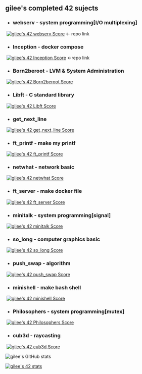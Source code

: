## gilee's completed 42 sujects

- ### webserv - system programming[I/O multiplexing]

​		[![gilee's 42 webserv Score](https://badge42.vercel.app/api/v2/cl1rggkvr005709mmnubku3a5/project/2560833)](https://github.com/weg901127/webserv) <- repo link

- ### Inception - docker compose

​		[![gilee's 42 Inception Score](https://badge42.vercel.app/api/v2/cl1rggkvr005709mmnubku3a5/project/2560831)](https://github.com/weg901127/inception) <-repo link

- ### Born2beroot -  **LVM & System Administration**

​		[![gilee's 42 Born2beroot Score](https://badge42.vercel.app/api/v2/cl1rggkvr005709mmnubku3a5/project/2180555)](https://github.com/JaeSeoKim/badge42)

- ### Libft - **C standard library**

​		[![gilee's 42 Libft Score](https://badge42.vercel.app/api/v2/cl1rggkvr005709mmnubku3a5/project/2069491)](https://github.com/JaeSeoKim/badge42)

- ### get_next_line

​		[![gilee's 42 get_next_line Score](https://badge42.vercel.app/api/v2/cl1rggkvr005709mmnubku3a5/project/2112204)](https://github.com/JaeSeoKim/badge42)

- ### ft_printf - make my printf

​		[![gilee's 42 ft_printf Score](https://badge42.vercel.app/api/v2/cl1rggkvr005709mmnubku3a5/project/2112540)](https://github.com/JaeSeoKim/badge42)

- ### netwhat - network basic

​		[![gilee's 42 netwhat Score](https://badge42.vercel.app/api/v2/cl1rggkvr005709mmnubku3a5/project/2079852)](https://github.com/JaeSeoKim/badge42)

- ### ft_server - make docker file

​		[![gilee's 42 ft_server Score](https://badge42.vercel.app/api/v2/cl1rggkvr005709mmnubku3a5/project/2146959)](https://github.com/JaeSeoKim/badge42)

- ### minitalk - system programming[signal]

​		[![gilee's 42 minitalk Score](https://badge42.vercel.app/api/v2/cl1rggkvr005709mmnubku3a5/project/2184156)](https://github.com/JaeSeoKim/badge42)

- ### so_long - computer graphics basic

​		[![gilee's 42 so_long Score](https://badge42.vercel.app/api/v2/cl1rggkvr005709mmnubku3a5/project/2403917)](https://github.com/JaeSeoKim/badge42)

- ### push_swap - algorithm

​		[![gilee's 42 push_swap Score](https://badge42.vercel.app/api/v2/cl1rggkvr005709mmnubku3a5/project/2211937)](https://github.com/JaeSeoKim/badge42)

- ### minishell - make bash shell

​		[![gilee's 42 minishell Score](https://badge42.vercel.app/api/v2/cl1rggkvr005709mmnubku3a5/project/2450076)](https://github.com/JaeSeoKim/badge42)

- ### Philosophers - system programming[mutex]

​		[![gilee's 42 Philosophers Score](https://badge42.vercel.app/api/v2/cl1rggkvr005709mmnubku3a5/project/2417672)](https://github.com/JaeSeoKim/badge42)

- ### cub3d - raycasting

​		[![gilee's 42 cub3d Score](https://badge42.vercel.app/api/v2/cl1rggkvr005709mmnubku3a5/project/2483847)](https://github.com/JaeSeoKim/badge42)


![gilee's GitHub stats](https://github-readme-stats.vercel.app/api?username=weg901127&show_icons=true&theme=radical)

[![gilee's 42 stats](https://badge42.vercel.app/api/v2/cl1rggkvr005709mmnubku3a5/stats?cursusId=21&coalitionId=88)](https://github.com/JaeSeoKim/badge42)


<!--
**weg901127/weg901127** is a ✨ _special_ ✨ repository because its `README.md` (this file) appears on your GitHub profile.

Here are some ideas to get you started:

- 🔭 I’m currently working on ...
- 🌱 I’m currently learning ...
- 👯 I’m looking to collaborate on ...
- 🤔 I’m looking for help with ...
- 💬 Ask me about ...
- 📫 How to reach me: ...
- 😄 Pronouns: ...
- ⚡ Fun fact: ...
-->
